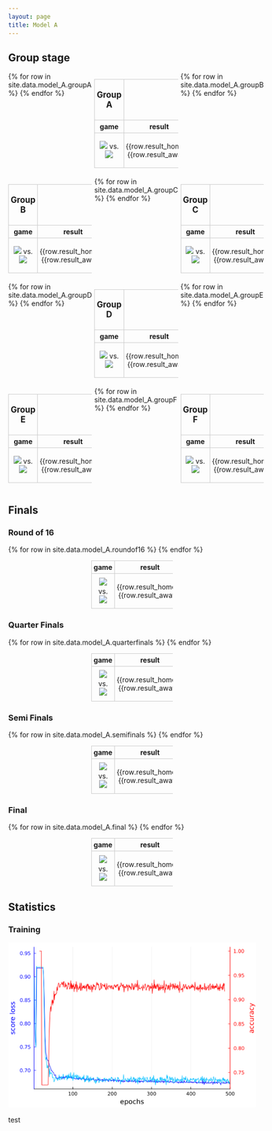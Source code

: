 ```yaml
---
layout: page
title: Model A
---
```


<!-- # Model A -->

<html lang="en">
<head>
  <meta charset="UTF-8">
  <title>Side by Side Tables</title>
  <style>
    .table-container {
      display: grid;
      grid-template-columns:  repeat(3, 1fr);
      gap: 5px;
    }
    .table-container table {
      border-collapse: collapse;
      width: 100%;
    }
    .table-container th, .table-container td, .tb th, .tb td {
      border: 1px solid #ccc;
      padding: 4px;
      text-align: center;
    }
    .tb { 
      border-collapse: collapse; 
      width: 33%;
      margin-left: auto;
      margin-right: auto;
    }
  </style>
</head>
<body>

<h2>Group stage</h2>

  <div class="table-container">
    <!-- Group A -->
    <table>
      <tr>
        <th><p style="font-size:120%">Group A</p></th>
        <th></th>
        <th></th>
      </tr>
      <tr>
        <th>game</th>
        <th>result</th>
        <th>ML</th>
      </tr>
      {% for row in site.data.model_A.groupA %}
        <tr>
          <td><img src="flags/{{row.home_team}}.webp"> vs. <img src="flags/{{row.away_team}}.webp"></td>
          <td>{{row.result_home}}:{{row.result_away}}</td>
          <td><p style="color:{{row.color}}">{{row.pred_home}}:{{row.pred_away}}</p></td>
        </tr>
      {% endfor %}
    </table>
    <!-- Group B -->
    <table>
      <tr>
        <th><p style="font-size:120%">Group B</p></th>
        <th></th>
        <th></th>
      </tr>
      <tr>
        <th>game</th>
        <th>result</th>
        <th>ML</th>
      </tr>
      {% for row in site.data.model_A.groupB %}
        <tr>
          <td><img src="flags/{{row.home_team}}.webp"> vs. <img src="flags/{{row.away_team}}.webp"></td>
          <td>{{row.result_home}}:{{row.result_away}}</td>
          <td><p style="color:{{row.color}}">{{row.pred_home}}:{{row.pred_away}}</p></td>
        </tr>
      {% endfor %}
    </table>
    <!-- Group C -->
    <table>
      <tr>
        <th><p style="font-size:120%">Group C</p></th>
        <th></th>
        <th></th>
      </tr>
      <tr>
        <th>game</th>
        <th>result</th>
        <th>ML</th>
      </tr>
      {% for row in site.data.model_A.groupC %}
        <tr>
          <td><img src="flags/{{row.home_team}}.webp"> vs. <img src="flags/{{row.away_team}}.webp"></td>
          <td>{{row.result_home}}:{{row.result_away}}</td>
          <td><p style="color:{{row.color}}">{{row.pred_home}}:{{row.pred_away}}</p></td>
        </tr>
      {% endfor %}
    </table>
    <!-- Group D -->
    <table>
      <tr>
        <th><p style="font-size:120%">Group D</p></th>
        <th></th>
        <th></th>
      </tr>
      <tr>
        <th>game</th>
        <th>result</th>
        <th>ML</th>
      </tr>
      {% for row in site.data.model_A.groupD %}
        <tr>
          <td><img src="flags/{{row.home_team}}.webp"> vs. <img src="flags/{{row.away_team}}.webp"></td>
          <td>{{row.result_home}}:{{row.result_away}}</td>
          <td><p style="color:{{row.color}}">{{row.pred_home}}:{{row.pred_away}}</p></td>
        </tr>
      {% endfor %}
    </table>
    <!-- Group E -->
    <table>
      <tr>
        <th><p style="font-size:120%">Group E</p></th>
        <th></th>
        <th></th>
      </tr>
      <tr>
        <th>game</th>
        <th>result</th>
        <th>ML</th>
      </tr>
      {% for row in site.data.model_A.groupE %}
        <tr>
          <td><img src="flags/{{row.home_team}}.webp"> vs. <img src="flags/{{row.away_team}}.webp"></td>
          <td>{{row.result_home}}:{{row.result_away}}</td>
          <td><p style="color:{{row.color}}">{{row.pred_home}}:{{row.pred_away}}</p></td>
        </tr>
      {% endfor %}
    </table>
    <!-- Group F -->
    <table>
      <tr>
        <th><p style="font-size:120%">Group F</p></th>
        <th></th>
        <th></th>
      </tr>
      <tr>
        <th>game</th>
        <th>result</th>
        <th>ML</th>
      </tr>
      {% for row in site.data.model_A.groupF %}
        <tr>
          <td><img src="flags/{{row.home_team}}.webp"> vs. <img src="flags/{{row.away_team}}.webp"></td>
          <td>{{row.result_home}}:{{row.result_away}}</td>
          <td><p style="color:{{row.color}}">{{row.pred_home}}:{{row.pred_away}}</p></td>
        </tr>
      {% endfor %}
    </table>
  </div>

<h2>Finals</h2>

<h3>Round of 16</h3>

  <table class="tb">
    <tr>
      <th>game</th>
      <th>result</th>
      <th>ML</th>
    </tr>
    {% for row in site.data.model_A.roundof16 %}
      <tr>
        <td><img src="flags/{{row.home_team}}.webp"> vs. <img src="flags/{{row.away_team}}.webp"></td>
        <td>{{row.result_home}}:{{row.result_away}}</td>
        <td><p style="color:{{row.color}}">{{row.pred_home}}:{{row.pred_away}}</p></td>
      </tr>
    {% endfor %}
  </table>

<h3>Quarter Finals</h3>

  <table class="tb">
    <tr>
      <th>game</th>
      <th>result</th>
      <th>ML</th>
    </tr>
    {% for row in site.data.model_A.quarterfinals %}
      <tr>
        <td><img src="flags/{{row.home_team}}.webp"> vs. <img src="flags/{{row.away_team}}.webp"></td>
        <td>{{row.result_home}}:{{row.result_away}}</td>
        <td><p style="color:{{row.color}}">{{row.pred_home}}:{{row.pred_away}}</p></td>
      </tr>
    {% endfor %}
  </table>

<h3>Semi Finals</h3>

  <table class="tb">
    <tr>
      <th>game</th>
      <th>result</th>
      <th>ML</th>
    </tr>
    {% for row in site.data.model_A.semifinals %}
      <tr>
        <td><img src="flags/{{row.home_team}}.webp"> vs. <img src="flags/{{row.away_team}}.webp"></td>
        <td>{{row.result_home}}:{{row.result_away}}</td>
        <td><p style="color:{{row.color}}">{{row.pred_home}}:{{row.pred_away}}</p></td>
      </tr>
    {% endfor %}
  </table>

<h3>Final</h3>

  <table class="tb">
    <tr>
      <th>game</th>
      <th>result</th>
      <th>ML</th>
    </tr>
    {% for row in site.data.model_A.final %}
      <tr>
        <td><img src="flags/{{row.home_team}}.webp"> vs. <img src="flags/{{row.away_team}}.webp"></td>
        <td>{{row.result_home}}:{{row.result_away}}</td>
        <td><p style="color:{{row.color}}">{{row.pred_home}}:{{row.pred_away}}</p></td>
      </tr>
    {% endfor %}
  </table>

</body>
</html>

## Statistics

### Training 

![Training](results/model_A.png)

test